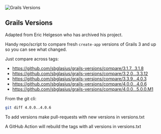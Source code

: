 ![Grails Versions](https://github.com/sbglasius/grails-versions/workflows/Grails%20Versions/badge.svg?branch=master)

Grails Versions
---
Adapted from Eric Helgeson who has archived his project.

Handy repo/script to compare fresh `create-app` versions of Grails 3 and up so you can see what changed.

Just compare across tags:
* <https://github.com/sbglasius/grails-versions/compare/3.1.7...3.1.8>
* <https://github.com/sbglasius/grails-versions/compare/3.2.0...3.3.12>
* <https://github.com/sbglasius/grails-versions/compare/3.3.9...4.0.3>
* <https://github.com/sbglasius/grails-versions/compare/4.0.0...4.0.6>
* <https://github.com/sbglasius/grails-versions/compare/4.0.0...5.0.0.M1>

From the git cli:

```bash
git diff 4.0.0..4.0.6
```

To add versions make pull-requests with new versions in versions.txt

A GitHub Action will rebuild the tags with all versions in versions.txt

